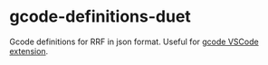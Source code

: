 # gcode-definitions-duet

Gcode definitions for RRF in json format. Useful for [gcode VSCode extension](https://github.com/scottmwyant/vscode-gcode).
